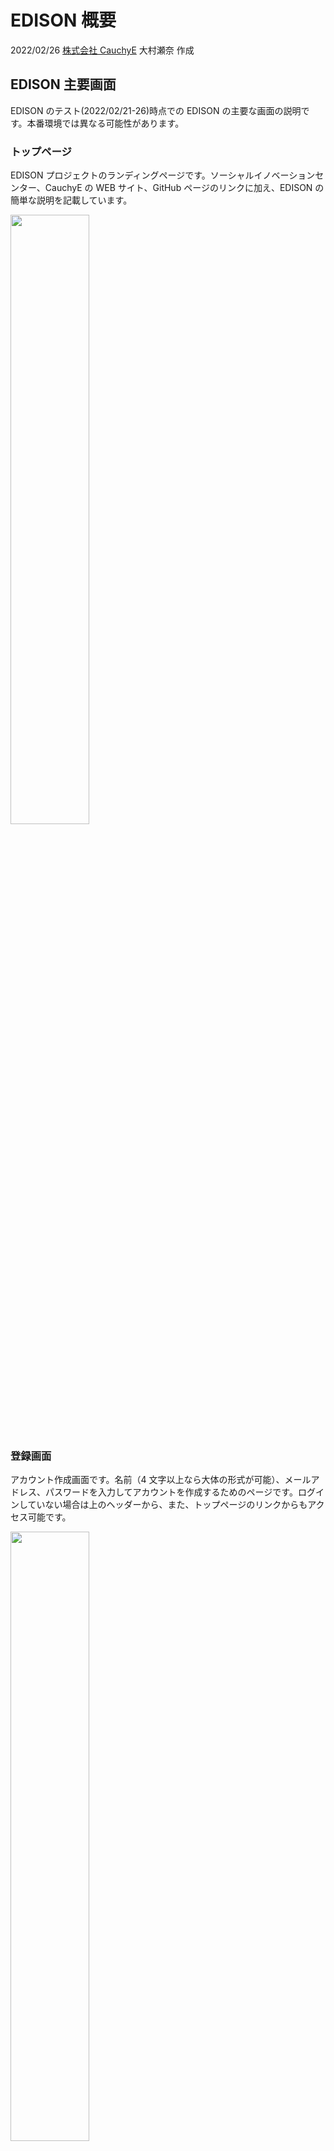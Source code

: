 # EDISON 概要

2022/02/26 [株式会社 CauchyE](https://cauchye.com/) 大村瀬奈 作成

## EDISON 主要画面

EDISON のテスト(2022/02/21-26)時点での EDISON の主要な画面の説明です。本番環境では異なる可能性があります。

### トップページ

EDISON プロジェクトのランディングページです。ソーシャルイノベーションセンター、CauchyE の WEB サイト、GitHub ページのリンクに加え、EDISON の簡単な説明を記載しています。

<img src='lp.png' width=50%>

### 登録画面

アカウント作成画面です。名前（4 文字以上なら大体の形式が可能）、メールアドレス、パスワードを入力してアカウントを作成するためのページです。ログインしていない場合は上のヘッダーから、また、トップページのリンクからもアクセス可能です。

<img src='accounts-create.png' width=50%>

### ログイン画面

すでにアカウントを作成している場合、ログインするためのページです。ログインしていない場合は上のヘッダーからアクセス可能です。メールアドレスとパスワードを入力してログインします。

<img src='accounts-enter.png' width=50%>

### アカウントの機能

#### アカウント管理画面

アカウントの情報、残高に加え、今までの電気料金の月額を確認できるページです。
Room ID をクリックすると部屋番号を設定するページに、XRP Address をクリックすると次項の XRP Ledger のページに遷移します。

<img src='accounts-account.png' width=50%>

#### XRP Ledger

現在ログインしているアカウントの XRP Ledger ブロックチェーン上に記録されている情報をリアルタイムで取得するページです。
KUINS のセキュリティルールの問題で KUINS-Air 経由では情報の取得ができません。

- Account on EDISON
  EDISON に記録されている XRP Adress の情報
- EDISON Token Balance
  どのくらいの量の UPX・SPX を保有しているか
- XRP Balance
  成約した取引を実行する際に手数料として使用される XRP の残高
  ごく少量の XRP が使用されます。

<img src='accounts-xrpl.png' width=50%>

### ダッシュボード

EDISON における重要な情報を一括で閲覧できるダッシュボードのページです。
以下の項目についてこのページで確認することができます。

- 現在のアカウントの残高
- 直近の取引価格
- 今月の電気使用量（個人・全体）
- 電気使用量のランキング
- 保有しているトークンの割合（個人・全体）
- 月間の電気使用量の推移（前年・本年）

<img src='dashboard.png' width=50%>

### トランザクション画面

#### トランザクション一覧

トークンの売り注文・買い注文を行うページへのリンクに加え、以下の情報を確認することが可能なページです。

- 本日の注文

  - 売り注文
  - 買い注文

- 今までの注文の履歴
  - 売り注文（成約したのかどうか）
  - 買い注文（成約したのかどうか）
  - 月初のトークン付与

各注文や注文の履歴をクリックすることで詳細な情報を表示するページに遷移します。注文は取り消すことも可能です。

<img src='txs.png' width=50%>

#### 買い注文画面

買い注文を行うことができるページです。自分が今回の取引で利用可能な残高（UPX, SPX, ある場合は残高不足）と最新の取引価格が表示され、トークンの種類と価格、数量を決めて売り注文を発行できます。

<img src='txs-buy.png' width=50%>

#### 売り注文画面

売り注文を行うことができるページです。表示されている内容は買い注文のページと同様ですが、電力使用量に相当する残高引き落としの都合で、0-11 時は売り注文を行う事ができません。

<img src='txs-buy.png' width=50%>

### 通知画面

#### 一覧画面

自分宛てのメッセージの一覧画面です。
メッセージのタイトルと宛先の確認と新規メッセージの作成が可能です。

<img src='chats.png' width=50%>

#### 詳細画面

メッセージの詳細画面です。いままでのメッセージのやり取りの確認が可能です。メッセージへの返信やメッセージのクローズもこの画面で行います。

<img src='chats-chat.png' width=50%>

### 管理者画面

#### ダッシュボード（管理者）

EDISON の 管理における重要な情報を一括で閲覧できる管理者用のダッシュボードのページです。情報については Download CSV ボタンにより CSV 形式でのダウンロードも可能です。
以下の項目についてこのページで確認することができます。

- EDISON のすべてのアカウントの合計残高
  - Download CSV で個別の残高情報を取得可能
- 直近の取引価格
- 現在の入札状況
  - Download CSV ですべての入札の詳細な情報を取得可能
- 電気使用量のランキング
- 月間の合計電気使用量の推移（前年・本年）
  - Download CSV で詳細な使用量情報を取得可能

<img src='admin-dashboard.png' width=50%>

#### XRP Ledger（管理者）

管理者アカウントの XRP Ledger ブロックチェーン上に記録されている情報をリアルタイムで取得するページです。
以下の内容について表示されています。
KUINS のセキュリティルールの問題で KUINS-Air 経由では情報の取得ができません。

- EDISON Token Hot Wallet Balance
  システムがあと、どのくらいのトークンを発行できるか
- EDISON Token Cold Wallet Balance
  誰がどのくらいの量の UPX・SPX を保有しているか
- XRP Hot Wallet Balance
  学生との間でシステムが取引をする際に手数料として使用される XRP の残高
- XRP Cold Wallet Balance
  トークンを追加発行する場合に手数料として使用される XRP の残高

<img src='admin-xrpl.png' width=50%>
